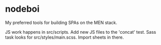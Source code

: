 nodeboi
=======

My preferred tools for building SPAs on the MEN stack.

JS work happens in src/scripts. Add new JS files to the 'concat' test.
Sass task looks for src/styles/main.scss. Import sheets in there.
